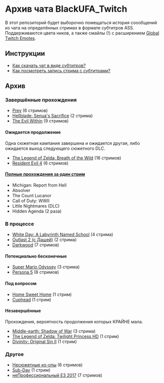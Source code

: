 # Архив чата BlackUFA_Twitch

В этот репозиторий будет выборочно помещаться история соообщений из чата на определённых стримах в формате субтитров ASS. Поддерживаются цвета ников, а также смайлы (!) с расширением [Global Twitch Emotes](https://chrome.google.com/webstore/detail/global-twitch-emotes/pgniedifoejifjkndekolimjeclnokkb?utm_source=chrome-app-launcher-info-dialog).

## Инструкции

* [Как скачать чат в виде субтитров?](tutorials/subtitles.md)
* [Как посмотреть запись стрима с субтитрами?](tutorials/watch-online.md)

## Архив

### Завершённые прохождения

* [Prey](links/prey.md) (6 стримов)
* [Hellblade: Senua's Sacrifice](links/hellblade.md) (2 стрима)
* [The Evil Within](links/evil_within.md) (9 стримов)

#### Ожидается продолжение

Одна сюжетная кампания завершена и ожидается другая, либо ожидается выход следующего сюжетного DLC.

* [The Legend of Zelda: Breath of the Wild](links/tloz_botw.md) (16 стримов)
* [Resident Evil 4](links/re4.md) (6 стримов)

#### [Полные прохождения за один стрим](links/single.md)

* Michigan: Report from Hell
* Absolver
* The Count Lucanor
* Call of Duty: WWII
* Little Nightmares (DLC)
* Hidden Agenda (2 раза)

### В процессе

* [White Day: A Labyrinth Named School](links/white_day.md) (4 стрима)
* [Outlast 2 (с Дашей)](links/outlast_2_dw.md) (2 стрима)
* [Darkwood](links/darkwood.md) (7 стримов)

#### Потенциально бесконечные

* [Super Mario Odyssey](links/super-mario-odyssey.md) (3 стрима)
* [Persona 5](links/persona_5.md) (8 стримов)

#### Под вопросом

* [Home Sweet Home](links/home_sweet_home.md) (1 стрим)
* [Cuphead](links/cuphead.md) (1 стрим)

#### Незавершённые

Прохождения, вероятность продолжения которых КРАЙНЕ мала.

* [Middle-earth: Shadow of War](links/middle_earth.md) (3 стрима)
* [The Legend of Zelda: Twilight Princess HD](links/tloz_tp.md) (1 стрим)
* [Divinity: Original Sin II](links/divinity.md) (1 стрим)

### Другое

* [Несюжетные ко-опы](links/co-op.md) (6 стримов)
* [Sub-Day](links/subday.md) (1 стрим)
* [неПрофессиональный E3 2017](links/e3_2017.md) (7 стримов)

